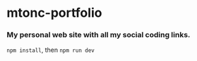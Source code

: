 # mtonc-portfolio

### My personal web site with all my social coding links.

`npm install`, then `npm run dev`